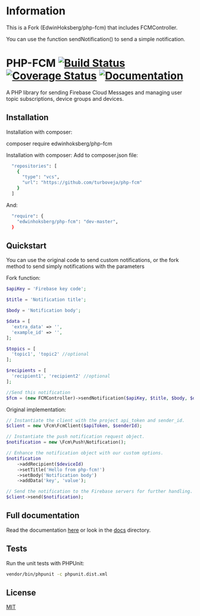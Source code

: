 # Information
This is a Fork (EdwinHoksberg/php-fcm) that includes FCMController.

You can use the function sendNotification() to send a simple notification.

# PHP-FCM [![Build Status](https://travis-ci.org/EdwinHoksberg/php-fcm.svg?branch=master)](https://travis-ci.org/EdwinHoksberg/php-fcm) [![Coverage Status](https://coveralls.io/repos/github/EdwinHoksberg/php-fcm/badge.svg?branch=master)](https://coveralls.io/github/EdwinHoksberg/php-fcm?branch=master) [![Documentation](https://readthedocs.org/projects/php-fcm/badge/?version=latest)](https://php-fcm.readthedocs.io/en/latest/)
A PHP library for sending Firebase Cloud Messages and managing user topic subscriptions, device groups and devices.

## Installation
Installation with composer:

composer require edwinhoksberg/php-fcm


Installation with composer:
Add to composer.json file:

```bash
  "repositories": [
    {
      "type": "vcs",
      "url": "https://github.com/turboveja/php-fcm"
    }
  ]
```

And:


```bash
  "require": {
    "edwinhoksberg/php-fcm": "dev-master",
  }
```
## Quickstart

You can use the original code to send custom notifications, or the fork method to send simply notifications with the parameters

Fork function:
```php
$apiKey = 'Firebase key code';

$title = 'Notification title';

$body = 'Notification body'; 

$data = [
  'extra_data' => '',
  'example_id' => '',
];

$topics = [
  'topic1', 'topic2' //optional
];

$recipients = [
  'recipient1', 'recipient2' //optional
];

//Send this notification
$fcm = (new FCMController)->sendNotification($apiKey, $title, $body, $data, $topics, $recipients);

```

Original implementation:
```php
// Instantiate the client with the project api_token and sender_id.
$client = new \Fcm\FcmClient($apiToken, $senderId);

// Instantiate the push notification request object.
$notification = new \Fcm\Push\Notification();

// Enhance the notification object with our custom options.
$notification
    ->addRecipient($deviceId)
    ->setTitle('Hello from php-fcm!')
    ->setBody('Notification body')
    ->addData('key', 'value');

// Send the notification to the Firebase servers for further handling.
$client->send($notification);
```

## Full documentation
Read the documentation [here](https://php-fcm.readthedocs.io/en/latest/) or look in the [docs](docs/) directory.

## Tests
Run the unit tests with PHPUnit:
```bash
vendor/bin/phpunit -c phpunit.dist.xml
```

## License
[MIT](LICENSE.md)
